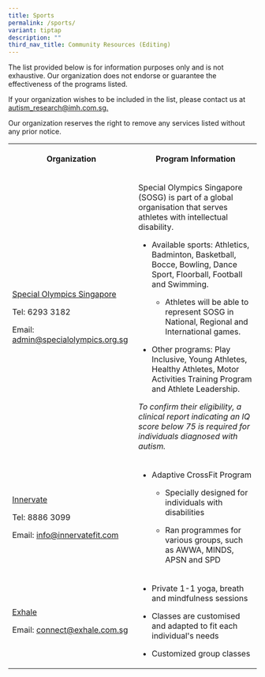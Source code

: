 ```yaml
---
title: Sports
permalink: /sports/
variant: tiptap
description: ""
third_nav_title: Community Resources (Editing)
---
```

<p>The list provided below is for information purposes only and is not exhaustive.
Our organization does not endorse or guarantee the effectiveness of the
programs listed.</p>
<p>If your organization wishes to be included in the list, please contact
us at <a href="mailto:autism_research@imh.com.sg" rel="noopener noreferrer nofollow" target="_blank">autism_research@imh.com.sg.</a>
</p>
<p>Our organization reserves the right to remove any services listed without
any prior notice.</p>
<p></p>
<table style="minWidth: 50px">
<colgroup>
<col>
<col>
</colgroup>
<tbody>
<tr>
<th rowspan="1" colspan="1">
<p>Organization</p>
</th>
<th rowspan="1" colspan="1">
<p>Program Information</p>
</th>
</tr>
<tr>
<td rowspan="1" colspan="1">
<p><a href="https://www.specialolympics.org.sg/" rel="noopener nofollow" target="_blank">Special Olympics Singapore</a>
</p>
<p></p>
<p>Tel: 6293 3182</p>
<p>Email: <a href="mailto:admin@specialolympics.org.sg" rel="noopener noreferrer nofollow" target="_blank">admin@specialolympics.org.sg</a>
</p>
</td>
<td rowspan="1" colspan="1">
<p>Special Olympics Singapore (SOSG) is part of a global organisation that
serves athletes with intellectual disability.</p>
<ul data-tight="true" class="tight">
<li>
<p>Available sports: Athletics, Badminton, Basketball, Bocce, Bowling, Dance
Sport, Floorball, Football and Swimming.</p>
<ul data-tight="true" class="tight">
<li>
<p>Athletes will be able to represent SOSG in National, Regional and International
games.</p>
</li>
</ul>
</li>
<li>
<p>Other programs: Play Inclusive, Young Athletes, Healthy Athletes, Motor
Activities Training Program and Athlete Leadership.</p>
</li>
</ul>
<p></p>
<p><em>To confirm their eligibility, a clinical report indicating an IQ score below 75 is required for individuals diagnosed with autism.</em>
</p>
</td>
</tr>
<tr>
<td rowspan="1" colspan="1">
<p><a href="https://www.innervatefit.com/adaptives" rel="noopener nofollow" target="_blank">Innervate</a>
</p>
<p></p>
<p>Tel: 8886 3099</p>
<p>Email: <a href="mailto:info@innervatefit.com" rel="noopener noreferrer nofollow" target="_blank">info@innervatefit.com</a>
</p>
</td>
<td rowspan="1" colspan="1">
<ul data-tight="true" class="tight">
<li>
<p>Adaptive CrossFit Program</p>
<ul data-tight="true" class="tight">
<li>
<p>Specially designed for individuals with disabilities</p>
</li>
<li>
<p>Ran programmes for various groups, such as AWWA, MINDS, APSN and SPD</p>
</li>
</ul>
</li>
</ul>
</td>
</tr>
<tr>
<td rowspan="1" colspan="1">
<p><a href="https://exhale.com.sg/yoga-meditation/" rel="noopener nofollow" target="_blank">Exhale</a>
</p>
<p></p>
<p>Email: <a href="mailto:connect@exhale.com" rel="noopener noreferrer nofollow" target="_blank">connect@exhale.com.sg</a>
</p>
<p></p>
<p></p>
<p></p>
</td>
<td rowspan="1" colspan="1">
<ul data-tight="true" class="tight">
<li>
<p>Private 1-1 yoga, breath and mindfulness sessions</p>
</li>
<li>
<p>Classes are customised and adapted to fit each individual's needs</p>
</li>
<li>
<p>Customized group classes</p>
</li>
</ul>
</td>
</tr>
</tbody>
</table>
<p></p>